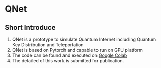 # QNet
## Short Introduce
1. QNet is a prototype to simulate Quantum Internet including Quantum Key Distribution and Teleportation
2. QNet is based on Pytorch and capable to run on GPU platform
3. The code can be found and executed on [Google Colab](https://colab.research.google.com/drive/1VNHsx8qDENEAsLyS2lroPhrj-9ytMQpJ?usp=sharing)
4. The detailed of this work is submitted for publication.
